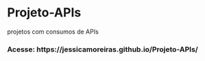# Projeto-APIs
projetos com consumos de APIs

<h3>Acesse: https://jessicamoreiras.github.io/Projeto-APIs/</h3>
